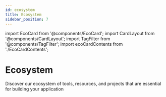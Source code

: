 ```yaml
---
id: ecosystem
title: Ecosystem
sidebar_position: 7
---
```


import EcoCard from '@components/EcoCard';
import CardLayout from '@components/CardLayout';
import TagFilter from '@components/TagFilter';
import ecoCardContents from './EcoCardContents';

# Ecosystem

Discover our ecosystem of tools, resources, and projects that are essential for building your application

<TagFilter cardData={ecoCardContents} />
